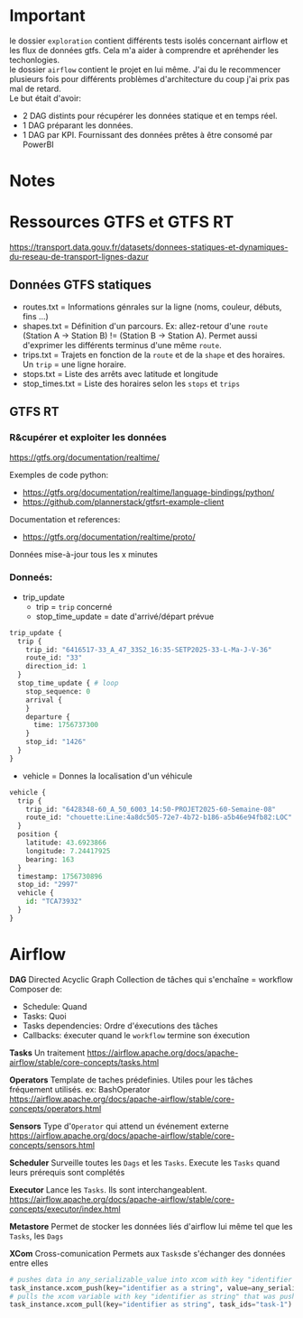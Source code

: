 # Important

le dossier `exploration` contient différents tests isolés concernant airflow et les flux de données gtfs. Cela m'a aider à comprendre et apréhender les techonlogies.  
le dossier `airflow` contient le projet en lui même. J'ai du le recommencer plusieurs fois pour différents problèmes d'architecture du coup j'ai prix pas mal de retard.  
Le but était d'avoir: 
- 2 DAG distints pour récupérer les données statique et en temps réel. 
- 1 DAG préparant les données. 
- 1 DAG par KPI. Fournissant des données prêtes à être consomé par PowerBI 

# Notes

# Ressources GTFS et GTFS RT

https://transport.data.gouv.fr/datasets/donnees-statiques-et-dynamiques-du-reseau-de-transport-lignes-dazur

## Données GTFS statiques

- routes.txt = Informations génrales sur la ligne (noms, couleur, débuts, fins ...) 
- shapes.txt = Définition d'un parcours. Ex: allez-retour d'une `route` (Station A -> Station B) != (Station B -> Station A). Permet aussi d'exprimer les différents terminus d'une même `route`.
- trips.txt = Trajets en fonction de la `route` et de la `shape` et des horaires. Un `trip` = une ligne horaire.
- stops.txt = Liste des arrêts avec latitude et longitude
- stop_times.txt = Liste des horaires selon les `stops` et `trips`

## GTFS RT

### R&cupérer et exploiter les données
https://gtfs.org/documentation/realtime/

Exemples de code python:
- https://gtfs.org/documentation/realtime/language-bindings/python/
- https://github.com/plannerstack/gtfsrt-example-client  

Documentation et references:
- https://gtfs.org/documentation/realtime/proto/

Données mise-à-jour tous les x minutes

### Donneés:
- trip_update 
    - trip = `trip` concerné 
    - stop_time_update = date d'arrivé/départ prévue

```python
trip_update {
  trip {
    trip_id: "6416517-33_A_47_33S2_16:35-SETP2025-33-L-Ma-J-V-36"
    route_id: "33"
    direction_id: 1
  }
  stop_time_update { # loop
    stop_sequence: 0
    arrival {
    }
    departure {
      time: 1756737300
    }
    stop_id: "1426"
  }
}
``` 

- vehicle = Donnes la localisation d'un véhicule

```python
vehicle {
  trip {
    trip_id: "6428348-60_A_50_6003_14:50-PROJET2025-60-Semaine-08"
    route_id: "chouette:Line:4a8dc505-72e7-4b72-b186-a5b46e94fb82:LOC"
  }
  position {
    latitude: 43.6923866
    longitude: 7.24417925
    bearing: 163
  }
  timestamp: 1756730896
  stop_id: "2997"
  vehicle {
    id: "TCA73932"
  }
}
```

# Airflow

**DAG**
Directed Acyclic Graph
Collection de tâches qui s'enchaîne = workflow
Composer de:
- Schedule: Quand
- Tasks: Quoi
- Tasks dependencies: Ordre d'éxecutions des tâches
- Callbacks: éxecuter quand le `workflow` termine son éxecution

**Tasks**
Un traitement
https://airflow.apache.org/docs/apache-airflow/stable/core-concepts/tasks.html

**Operators**
Template de taches prédefinies. Utiles pour les tâches fréquement utilisés.
ex: BashOperator
https://airflow.apache.org/docs/apache-airflow/stable/core-concepts/operators.html

**Sensors**
Type d'`Operator` qui attend un événement externe 
https://airflow.apache.org/docs/apache-airflow/stable/core-concepts/sensors.html

**Scheduler**
Surveille toutes les `Dags` et les `Tasks`. Execute les `Tasks` quand leurs prérequis sont complétés

**Executor**
Lance les `Tasks`. Ils sont interchangeablent.
https://airflow.apache.org/docs/apache-airflow/stable/core-concepts/executor/index.html

**Metastore**
Permet de stocker les données liés d'airflow lui même tel que les `Tasks`, les `Dags` 
 
**XCom**
Cross-comunication
Permets aux `Tasks`de s'échanger des données entre elles

```python
# pushes data in any_serializable_value into xcom with key "identifier as string"
task_instance.xcom_push(key="identifier as a string", value=any_serializable_value)
# pulls the xcom variable with key "identifier as string" that was pushed from within task-1
task_instance.xcom_pull(key="identifier as string", task_ids="task-1")
```
